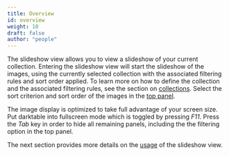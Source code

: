 ```yaml
---
title: Overview
id: overview
weight: 10
draft: false
author: "people"
---
```

The slideshow view allows you to view a slideshow of your current collection. Entering the slideshow view will start the slideshow of the images, using the currently selected collection with the associated filtering rules and sort order applied. To learn more on how to define the collection and the associated filtering rules, see the section on [collections](../lighttable/digital-asset-management/collections.md). Select the sort criterion and sort order of the images in the [top panel](../overview/user-interface/top-panel.md).

The image display is optimized to take full advantage of your screen size. Put darktable into fullscreen mode which is toggled by pressing _F11_. Press the _Tab_ key in order to hide all remaining panels, including the the filtering option in the top panel.

The next section provides more details on the [usage](usage.md) of the slideshow view.

